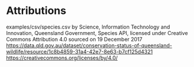 # Attributions

examples/csv/species.csv by Science, Information Technology and Innovation, Queensland Government, Species API, licensed under Creative Commons Attribution 4.0 sourced on 19 December 2017
https://data.qld.gov.au/dataset/conservation-status-of-queensland-wildlife/resource/1c8b4859-31a4-42e7-8e63-b7cf125d4321
https://creativecommons.org/licenses/by/4.0/

